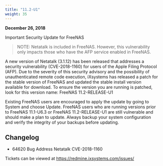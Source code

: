 ```yaml
---
title: "11.2-U1"
weight: 35
---
```


**December 26, 2018**

Important Security Update for FreeNAS

> NOTE: Netatalk is included in FreeNAS. However, this vulnerability only impacts those who have the AFP service enabled in FreeNAS.

A new version of Netatalk (3.1.12) has been released that addresses a security vulnerability (CVE-2018-1160) for users of the Apple Filing Protocol (AFP). Due to the severity of this security advisory and the possibility of unauthenticated remote code execution, iXsystems has released a patch for the stable version of FreeNAS and updated the stable install version available for download. To ensure the version you are running is patched, look for this version name: FreeNAS 11.2-RELEASE-U1

Existing FreeNAS users are encouraged to apply the update by going to System and choose Update. FreeNAS users who are running versions prior to FreeNAS 11.1-U6.3 or FreeNAS 11.2-RELEASE-U1 are still vulnerable and should make a plan to update. Always backup your system configuration and verify the integrity of your backups before updating.

## Changelog

+ 64620	Bug	Address Netatalk CVE-2018-1160

Tickets can be viewed at https://redmine.ixsystems.com/issues/